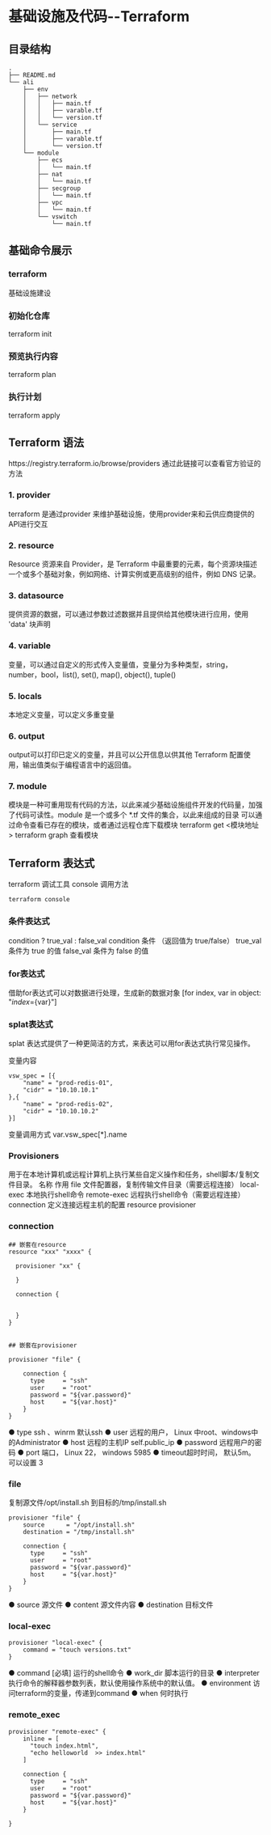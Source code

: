 # 基础设施及代码--Terraform
## 目录结构

```
.
├── README.md
└── ali
    ├── env
    │   ├── network
    │   │   ├── main.tf
    │   │   ├── varable.tf
    │   │   └── version.tf
    │   └── service
    │       ├── main.tf
    │       ├── varable.tf
    │       └── version.tf
    └── module
        ├── ecs
        │   └── main.tf
        ├── nat
        │   └── main.tf
        ├── secgroup
        │   └── main.tf
        ├── vpc
        │   └── main.tf
        └── vswitch
            └── main.tf
```

## 基础命令展示
### terraform
基础设施建设

### 初始化仓库
terraform init

### 预览执行内容
terraform plan

### 执行计划
terraform apply

## Terraform 语法
<!-- https://registry.terraform.io/browse/providers 通过此链接可以查看官方验证的方法 -->
<summary>https://registry.terraform.io/browse/providers 通过此链接可以查看官方验证的方法</summary>

### 1. provider
terraform 是通过provider 来维护基础设施，使用provider来和云供应商提供的API进行交互

### 2. resource
Resource 资源来自 Provider，是 Terraform 中最重要的元素，每个资源块描述一个或多个基础对象，例如网络、计算实例或更高级别的组件，例如 DNS 记录。

### 3. datasource
提供资源的数据，可以通过参数过滤数据并且提供给其他模块进行应用，使用 'data' 块声明

### 4. variable
变量，可以通过自定义的形式传入变量值，变量分为多种类型，string，number，bool，list(), set(), map(), object(), tuple()

### 5. locals
本地定义变量，可以定义多重变量

### 6. output
output可以打印已定义的变量，并且可以公开信息以供其他 Terraform 配置使用，输出值类似于编程语言中的返回值。

### 7. module
模块是一种可重用现有代码的方法，以此来减少基础设施组件开发的代码量，加强了代码可读性。module 是一个或多个 *.tf 文件的集合，以此来组成的目录
可以通过命令查看已存在的模块，或者通过远程仓库下载模块 
terraform get <模块地址>
terraform graph 查看模块

## Terraform 表达式
<summary>terraform 调试工具 console 调用方法</summary>

``````
terraform console
``````

### 条件表达式
condition ? true_val : false_val
condition 条件 （返回值为 true/false）
true_val 条件为 true 的值
false_val 条件为 false 的值

### for表达式
借助for表达式可以对数据进行处理，生成新的数据对象
[for index, var in object: "${index}=${var}"]

### splat表达式
splat 表达式提供了一种更简洁的方式，来表达可以用for表达式执行常见操作。

变量内容
```
vsw_spec = [{
    "name" = "prod-redis-01",
    "cidr" = "10.10.10.1"
},{
    "name" = "prod-redis-02",
    "cidr" = "10.10.10.2"
}]
```
变量调用方式
var.vsw_spec[*].name


### Provisioners
用于在本地计算机或远程计算机上执行某些自定义操作和任务，shell脚本/复制文件目录。
名称	            作用
file	            文件配置器，复制传输文件目录（需要远程连接）
local-exec	        本地执行shell命令
remote-exec 	    远程执行shell命令（需要远程连接）
connection	        定义连接远程主机的配置
                    resource
                    provisioner

### connection
``````
## 嵌套在resource
resource "xxx" "xxxx" {

  provisioner "xx" {
 
  }
  
  connection {
 
  
  }
}


## 嵌套在provisioner

provisioner "file" {
   
    connection {
      type     = "ssh"
      user     = "root"
      password = "${var.password}"
      host     = "${var.host}"
    }
} 
``````
● type ssh 、winrm   默认ssh
● user 远程的用户， Linux 中root、windows中的Administrator
● host 远程的主机IP  self.public_ip
● password 远程用户的密码
● port 端口， Linux 22， windows 5985
● timeout超时时间， 默认5m。 可以设置  3

### file 
复制源文件/opt/install.sh 到目标的/tmp/install.sh
``````
provisioner "file" {
    source      = "/opt/install.sh"
    destination = "/tmp/install.sh"
    
    connection {
      type     = "ssh"
      user     = "root"
      password = "${var.password}"
      host     = "${var.host}"
    }
} 
``````
● source  源文件
● content 源文件内容
● destination 目标文件

### local-exec
``````
provisioner "local-exec" {
    command = "touch versions.txt"
}
``````
● command [必填] 运行的shell命令
● work_dir 脚本运行的目录
● interpreter 执行命令的解释器参数列表，默认使用操作系统中的默认值。
● environment 访问terraform的变量，传递到command
● when 何时执行


### remote_exec
``````
provisioner "remote-exec" {
    inline = [
      "touch index.html",
      "echo helloworld  >> index.html"
    ]
    
    connection {
      type     = "ssh"
      user     = "root"
      password = "${var.password}"
      host     = "${var.host}"
    }
    
}
``````
